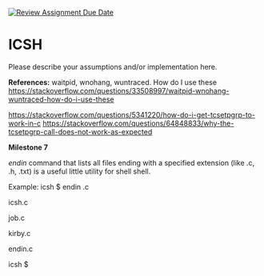 [![Review Assignment Due Date](https://classroom.github.com/assets/deadline-readme-button-22041afd0340ce965d47ae6ef1cefeee28c7c493a6346c4f15d667ab976d596c.svg)](https://classroom.github.com/a/WIXYXthJ)
# ICSH

Please describe your assumptions and/or implementation here. 


**References:**
waitpid, wnohang, wuntraced. How do I use these
https://stackoverflow.com/questions/33508997/waitpid-wnohang-wuntraced-how-do-i-use-these

https://stackoverflow.com/questions/5341220/how-do-i-get-tcsetpgrp-to-work-in-c
https://stackoverflow.com/questions/64848833/why-the-tcsetpgrp-call-does-not-work-as-expected


**Milestone 7**


*endin* command that lists all files ending with a specified extension (like .c, .h, .txt) is a useful little utility for shell shell.

Example:
icsh $ endin .c

icsh.c

job.c

kirby.c

endin.c

icsh $ 
